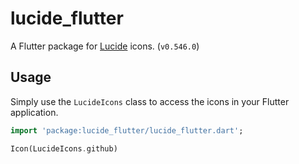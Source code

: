 # lucide_flutter

A Flutter package for [Lucide](https://lucide.dev/) icons. (`v0.546.0`)

## Usage

Simply use the `LucideIcons` class to access the icons in your Flutter application.

```dart
import 'package:lucide_flutter/lucide_flutter.dart';

Icon(LucideIcons.github)
```